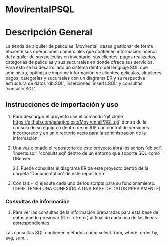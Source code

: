 # MovirentalPSQL

# Descripción General

La tienda de alquiler de películas 'Movirental' desea gestionar de forma eficiente sus operaciones comerciales que contienen información acerca del alquiler de sus películas en inventario, sus clientes, pagos realizados, categorías de películas y sus sucursales en donde ofrece sus servicios. Para esto se ha desarrollado un sistema dentro del lenguaje SQL que administra, optimiza e imprime información de clientes, peliculas, alquileres, pagos, categorías y sucursales con un diagrama ER y su respectiva estructura de datos 'db.SQL', inserciones 'inserts.SQL' y consultas 'consults.SQL'.

## Instrucciones de importación y uso

1. Para descargar el proyecto use el comando 'git clone https://github.com/adaptedjose/MovirentalPSQL.git' dentro de la consola de su equipo o dentro de un IDE con control de versiones incorporado y en un directorio vacío para la administración de la información.

2. Una vez clonado el repositorio de este proyecto abra los scripts 'db.sql', 'inserts.sql', 'consults.sql' dentro de un entorno que soporte SQL como DBeaver.

    2.1. Puede consultar el diagrama ER de este proyecto dentro de la carpeta 'Documentation' de este repositorio

3. Con (alt.+ x) ejecute cada uno de los scripts para su funcionamiento. (DEBE TENER UNA CONEXIÓN A UNA BASE DE DATOS PREVIAMENTE)

### Consultas de información

1. Para ver las consultas de la información preparadas para esta base de datos puede presionar (Ctrl. + Enter) al final de cada una de las líneas correspondientes.

Las consultas SQL contienen métodos como select from, where, order by, avg, sum...
